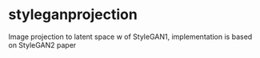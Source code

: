 # styleganprojection
Image projection to latent space w of StyleGAN1, implementation is based on StyleGAN2 paper
